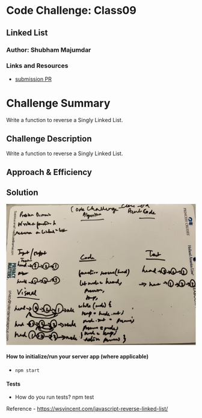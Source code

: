 # Code Challenge: Class09

## Linked List

### Author: Shubham Majumdar

### Links and Resources
* [submission PR](https://github.com/401-advanced-javascript-Shubham/Lab01/pull/1)

# Challenge Summary
Write a function to reverse a Singly Linked List.

## Challenge Description
Write a function to reverse a Singly Linked List.

## Approach & Efficiency

## Solution
![UML Diagram](whiteboard.jpg)

#### How to initialize/run your server app (where applicable)
* `npm start`
  
#### Tests
* How do you run tests?
npm test

Reference - https://wsvincent.com/javascript-reverse-linked-list/
